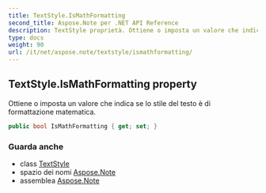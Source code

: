 ```yaml
---
title: TextStyle.IsMathFormatting
second_title: Aspose.Note per .NET API Reference
description: TextStyle proprietà. Ottiene o imposta un valore che indica se lo stile del testo è di formattazione matematica.
type: docs
weight: 90
url: /it/net/aspose.note/textstyle/ismathformatting/
---
```

## TextStyle.IsMathFormatting property

Ottiene o imposta un valore che indica se lo stile del testo è di formattazione matematica.

```csharp
public bool IsMathFormatting { get; set; }
```

### Guarda anche

* class [TextStyle](../)
* spazio dei nomi [Aspose.Note](../../textstyle/)
* assemblea [Aspose.Note](../../../)


